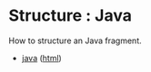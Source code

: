 # Structure : Java

How to structure an Java fragment.

* [java](src/site/markdown/index.md) ([html](https://plord12.github.io/samples/10.4.0-SNAPSHOT/structure/java/))
